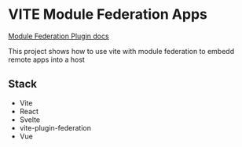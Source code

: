 # VITE Module Federation Apps
[Module Federation Plugin docs](https://originjs.org/en/guide/plugins/vite-plugin-federation/#installation)

This project shows how to use vite with module federation to embedd remote apps into a host
## Stack
- Vite
- React
- Svelte
- vite-plugin-federation
- Vue
